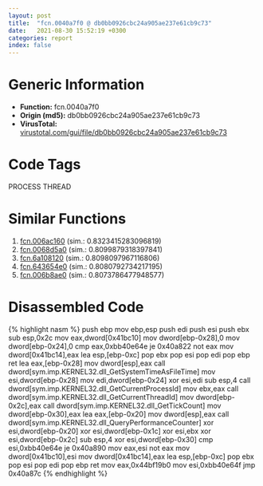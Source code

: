 ```yaml
---
layout: post
title:  "fcn.0040a7f0 @ db0bb0926cbc24a905ae237e61cb9c73"
date:   2021-08-30 15:52:19 +0300
categories: report
index: false
---
```


# Generic Information
- **Function:** fcn.0040a7f0
- **Origin (md5):** db0bb0926cbc24a905ae237e61cb9c73
- **VirusTotal:** [virustotal.com/gui/file/db0bb0926cbc24a905ae237e61cb9c73][virustotal_ref]

# Code Tags
<span class="tag" id="PROCESS">PROCESS</span>
<span class="tag" id="THREAD">THREAD</span>


# Similar Functions

1. [fcn.006ac160][similar_1_ref] (sim.: 0.8323415283096819)
2. [fcn.0068d5a0][similar_2_ref] (sim.: 0.8099879318397841)
3. [fcn.6a108120][similar_3_ref] (sim.: 0.8098097967116806)
4. [fcn.643654e0][similar_4_ref] (sim.: 0.8080792734217195)
5. [fcn.006b8ae0][similar_5_ref] (sim.: 0.8073786477948577)


# Disassembled Code

{% highlight nasm %}
push ebp
mov ebp,esp
push edi
push esi
push ebx
sub esp,0x2c
mov eax,dword[0x41bc10]
mov dword[ebp-0x28],0
mov dword[ebp-0x24],0
cmp eax,0xbb40e64e
je 0x40a822
not eax
mov dword[0x41bc14],eax
lea esp,[ebp-0xc]
pop ebx
pop esi
pop edi
pop ebp
ret 
lea eax,[ebp-0x28]
mov dword[esp],eax
call dword[sym.imp.KERNEL32.dll_GetSystemTimeAsFileTime]
mov esi,dword[ebp-0x28]
mov edi,dword[ebp-0x24]
xor esi,edi
sub esp,4
call dword[sym.imp.KERNEL32.dll_GetCurrentProcessId]
mov ebx,eax
call dword[sym.imp.KERNEL32.dll_GetCurrentThreadId]
mov dword[ebp-0x2c],eax
call dword[sym.imp.KERNEL32.dll_GetTickCount]
mov dword[ebp-0x30],eax
lea eax,[ebp-0x20]
mov dword[esp],eax
call dword[sym.imp.KERNEL32.dll_QueryPerformanceCounter]
xor esi,dword[ebp-0x20]
xor esi,dword[ebp-0x1c]
xor esi,ebx
xor esi,dword[ebp-0x2c]
sub esp,4
xor esi,dword[ebp-0x30]
cmp esi,0xbb40e64e
je 0x40a890
mov eax,esi
not eax
mov dword[0x41bc10],esi
mov dword[0x41bc14],eax
lea esp,[ebp-0xc]
pop ebx
pop esi
pop edi
pop ebp
ret 
mov eax,0x44bf19b0
mov esi,0xbb40e64f
jmp 0x40a87c
{% endhighlight %}


[similar_1_ref]: /report/fcn.006ac160@c92f0480e2fbc88393d2c65c08a235e0
[similar_2_ref]: /report/fcn.0068d5a0@c92f0480e2fbc88393d2c65c08a235e0
[similar_3_ref]: /report/fcn.6a108120@2182c8ee2ffd92cca7175fb65ca30561
[similar_4_ref]: /report/fcn.643654e0@10687c9bbac28f49149edf3d1fe8466f
[similar_5_ref]: /report/fcn.006b8ae0@c92f0480e2fbc88393d2c65c08a235e0
[virustotal_ref]: https://www.virustotal.com/gui/file/db0bb0926cbc24a905ae237e61cb9c73